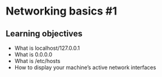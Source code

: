 # Networking basics #1

## Learning objectives
- What is localhost/127.0.0.1
- What is 0.0.0.0
- What is /etc/hosts
- How to display your machine’s active network interfaces

